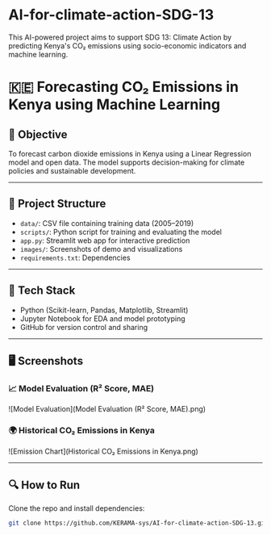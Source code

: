 # AI-for-climate-action-SDG-13
This AI-powered project aims to support SDG 13: Climate Action by predicting Kenya's CO₂ emissions using socio-economic indicators and machine learning.

# 🇰🇪 Forecasting CO₂ Emissions in Kenya using Machine Learning

## 🎯 Objective

To forecast carbon dioxide emissions in Kenya using a Linear Regression model and open data. The model supports decision-making for climate policies and sustainable development.

---

## 📁 Project Structure

- `data/`: CSV file containing training data (2005–2019)
- `scripts/`: Python script for training and evaluating the model
- `app.py`: Streamlit web app for interactive prediction
- `images/`: Screenshots of demo and visualizations
- `requirements.txt`: Dependencies

---

## 🧠 Tech Stack

- Python (Scikit-learn, Pandas, Matplotlib, Streamlit)
- Jupyter Notebook for EDA and model prototyping
- GitHub for version control and sharing

---

## 🖥️ Screenshots

### 📈 Model Evaluation (R² Score, MAE)
![Model Evaluation](Model Evaluation (R² Score, MAE).png)

### 🌍 Historical CO₂ Emissions in Kenya
![Emission Chart](Historical CO₂ Emissions in Kenya.png)

---

## 🔍 How to Run

Clone the repo and install dependencies:

```bash
git clone https://github.com/KERAMA-sys/AI-for-climate-action-SDG-13.git

